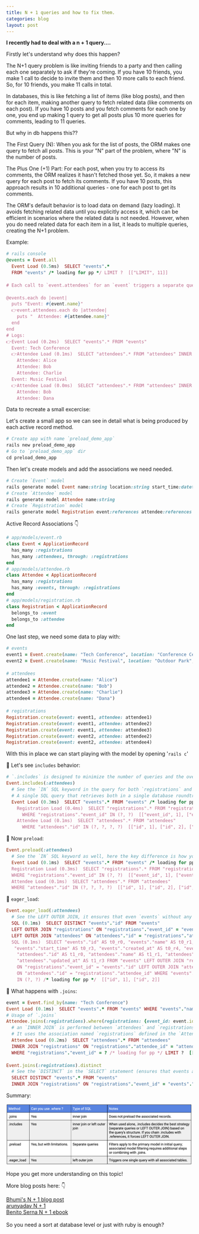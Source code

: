 ```yaml
---
title: N + 1 queries and how to fix them.
categories: blog
layout: post
---
```


**I recently had to deal with a n + 1 query....**

Firstly let's understand why does this happen?

The N+1 query problem is like inviting friends to a party and then calling each one separately to ask if they're coming. If you have 10 friends, you make 1 call to decide to invite them and then 10 more calls to each friend. So, for 10 friends, you make 11 calls in total. 

In databases, this is like fetching a list of items (like blog posts), and then for each item, making another query to fetch related data (like comments on each post). If you have 10 posts and you fetch comments for each one by one, you end up making 1 query to get all posts plus 10 more queries for comments, leading to 11 queries.

But why in db happens this??

The First Query (N): When you ask for the list of posts, the ORM makes one query to fetch all posts. This is your "N" part of the problem, where "N" is the number of posts.

The Plus One (+1) Part: For each post, when you try to access its comments, the ORM realizes it hasn't fetched those yet. So, it makes a new query for each post to fetch its comments. If you have 10 posts, this approach results in 10 additional queries - one for each post to get its comments.

The ORM's default behavior is to load data on demand (lazy loading). It avoids fetching related data until you explicitly access it, which can be efficient in scenarios where the related data is not needed. However, when you do need related data for each item in a list, it leads to multiple queries, creating the N+1 problem.

Example:
```ruby
# rails console
@events = Event.all
  Event Load (0.5ms)  SELECT "events".* 
  FROM "events" /* loading for pp */ LIMIT ?  [["LIMIT", 11]]

# Each call to `event.attendees` for an `event` triggers a separate query to fetch the `attendees` for just that `event`.

@events.each do |event|
  puts "Event: #{event.name}"
  👉event.attendees.each do |attendee|
    puts "  Attendee: #{attendee.name}"
  end
end
# Logs:
👉Event Load (0.2ms)  SELECT "events".* FROM "events"
  Event: Tech Conference
  👉Attendee Load (0.1ms)  SELECT "attendees".* FROM "attendees" INNER JOIN "registrations" ON "attendees"."id" = "registrations"."attendee_id" WHERE "registrations"."event_id" = ?  [["event_id", 1]]
    Attendee: Alice
    Attendee: Bob
    Attendee: Charlie
  Event: Music Festival
  👉Attendee Load (0.0ms)  SELECT "attendees".* FROM "attendees" INNER JOIN "registrations" ON "attendees"."id" = "registrations"."attendee_id" WHERE "registrations"."event_id" = ?  [["event_id", 2]]
    Attendee: Bob
    Attendee: Dana
```

Data to recreate a small excercise:

Let's create a small app so we can see in detail what is being produced by each active record method.

```ruby
# Create app with name `preload_demo_app`
rails new preload_demo_app
# Go to `preload_demo_app` dir
cd preload_demo_app
```
Then let's create models and add the associations we need needed.

```ruby
# Create `Event` model
rails generate model Event name:string location:string start_time:datetime
# Create `Attendee` model
rails generate model Attendee name:string
# Create `Registration` model
rails generate model Registration event:references attendee:references
```
Active Record Associations 👇
```ruby
# app/models/event.rb
class Event < ApplicationRecord
  has_many :registrations
  has_many :attendees, through: :registrations
end
# app/models/attendee.rb
class Attendee < ApplicationRecord
  has_many :registrations
  has_many :events, through: :registrations
end
# app/models/registration.rb
class Registration < ApplicationRecord
  belongs_to :event
  belongs_to :attendee
end
```
One last step, we need some data to play with:
```ruby
# events
event1 = Event.create(name: "Tech Conference", location: "Conference Center", start_time: DateTime.new(2024, 5, 20, 10, 0, 0))
event2 = Event.create(name: "Music Festival", location: "Outdoor Park", start_time: DateTime.new(2024, 6, 15, 12, 0, 0))

# attendees
attendee1 = Attendee.create(name: "Alice")
attendee2 = Attendee.create(name: "Bob")
attendee3 = Attendee.create(name: "Charlie")
attendee4 = Attendee.create(name: "Dana")

# registrations 
Registration.create(event: event1, attendee: attendee1)
Registration.create(event: event1, attendee: attendee2)
Registration.create(event: event1, attendee: attendee3)
Registration.create(event: event2, attendee: attendee2)
Registration.create(event: event2, attendee: attendee4)
```
With this in place we can start playing with the model by opening '`rails c`'

🔺 Let's see `includes` behavior:
```ruby
# `.includes` is designed to minimize the number of queries and the overall load on the database by preloading associated data
Event.includes(:attendees)
  # See the `IN` SQL keyword in the query for both `registrations` and `attendees`
  # A single SQL query that retrieves both in a single database roundtrip.
  Event Load (0.3ms)  SELECT "events".* FROM "events" /* loading for pp */ LIMIT ?  [["LIMIT", 11]]
    Registration Load (0.4ms)  SELECT "registrations".* FROM "registrations" 
      WHERE "registrations"."event_id" IN (?, ?)  [["event_id", 1], ["event_id", 2]]
    Attendee Load (0.1ms)  SELECT "attendees".* FROM "attendees" 
      WHERE "attendees"."id" IN (?, ?, ?, ?)  [["id", 1], ["id", 2], ["id", 3], ["id", 4]]
```

🔺 Now `preload`:
```ruby
Event.preload(:attendees)
  # See the `IN` SQL keyword as well, here the key difference is how you apply the `.where`
  Event Load (0.1ms)  SELECT "events".* FROM "events" /* loading for pp */ LIMIT ?  [["LIMIT", 11]]
  Registration Load (0.3ms)  SELECT "registrations".* FROM "registrations" 
  WHERE "registrations"."event_id" IN (?, ?)  [["event_id", 1], ["event_id", 2]]
  Attendee Load (0.1ms)  SELECT "attendees".* FROM "attendees" 
  WHERE "attendees"."id" IN (?, ?, ?, ?)  [["id", 1], ["id", 2], ["id", 3], ["id", 4]]
```

🔺 `eager_load`:
```ruby
Event.eager_load(:attendees)
  # See the LEFT OUTER JOIN, it ensures that even `events` without any attendees are included in the result
  SQL (0.1ms)  SELECT DISTINCT "events"."id" FROM "events" 
  LEFT OUTER JOIN "registrations" ON "registrations"."event_id" = "events"."id" 
  LEFT OUTER JOIN "attendees" ON "attendees"."id" = "registrations"."attendee_id" /* loading for pp */ LIMIT ?  [["LIMIT", 11]]
  SQL (0.1ms)  SELECT "events"."id" AS t0_r0, "events"."name" AS t0_r1, "events"."location" AS t0_r2,
   "events"."start_time" AS t0_r3, "events"."created_at" AS t0_r4, "events"."updated_at" AS t0_r5,
    "attendees"."id" AS t1_r0, "attendees"."name" AS t1_r1, "attendees"."created_at" AS t1_r2, 
    "attendees"."updated_at" AS t1_r3 FROM "events" LEFT OUTER JOIN "registrations" 
    ON "registrations"."event_id" = "events"."id" LEFT OUTER JOIN "attendees" 
    ON "attendees"."id" = "registrations"."attendee_id" WHERE "events"."id" 
    IN (?, ?) /* loading for pp */  [["id", 1], ["id", 2]]
```



🔺 What happens with `.joins`:
```ruby
event = Event.find_by(name: "Tech Conference")
Event Load (0.1ms)  SELECT "events".* FROM "events" WHERE "events"."name" = ? LIMIT ?  [["name", "Tech Conference"], ["LIMIT", 1]]
# Usage of `.joins`
Attendee.joins(:registrations).where(registrations: {event_id: event.id})
  # an `INNER JOIN` is performed between `attendees` and `registrations`. 
  # It uses the association named `registrations` defined in the `Attendee` model.
  Attendee Load (0.2ms)  SELECT "attendees".* FROM "attendees" 
  INNER JOIN "registrations" ON "registrations"."attendee_id" = "attendees"."id" 
  WHERE "registrations"."event_id" = ? /* loading for pp */ LIMIT ?  [["event_id", 1], ["LIMIT", 11]]

Event.joins(:registrations).distinct
  # See the `DISTINCT` in the `SELECT` statement (ensures that events are listed uniquely).
  SELECT DISTINCT "events".* FROM "events" 
  INNER JOIN "registrations" ON "registrations"."event_id" = "events"."id" 
```

Summary:

<div><img src='/graphics/projects/n_+_1.png' alt='n + 1 table' style="width:900px;"/></div>

Hope you get more understanding on this topic!

More blog posts here: 👇

[Bhumi's N + 1 blog post](https://theleafnode.com/active-record-includes-and-n-plus-1-query-problem-2/)<br>
[arunyadav N + 1](https://codedecoder.wordpress.com/2014/07/23/eager-loading-eager_load-preload-includes/)<br>
[Benito Serna N + 1 ebook](https://bhserna.gumroad.com/l/fix-n-1-queries-on-rails?layout=profile&recommended_by=library)<br>
<br>
So you need a sort at database level or just with ruby is enough?